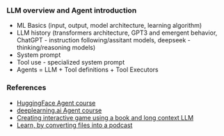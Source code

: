 ### LLM overview and Agent introduction

- ML Basics (input, output, model architecture, learning algorithm)
- LLM history (transformers architecture, GPT3 and emergent behavior, ChatGPT - instruction following/assitant models, deepseek - thinking/reasoning models)
- System prompt
- Tool use - specialized system prompt
- Agents = LLM + Tool definitions + Tool Executors

### References

- [HuggingFace Agent course](https://huggingface.co/learn/agents-course/unit0/introduction)
- [deeplearning.ai Agent course](https://www.deeplearning.ai/short-courses/building-code-agents-with-hugging-face-smolagents/)
- [Creating interactive game using a book and long context LLM](https://thelongcontext.com/)
- [Learn, by converting files into a podcast](notebooklm.google.com)
